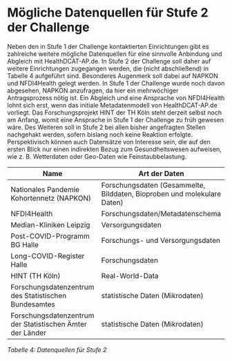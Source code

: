 # Mögliche Datenquellen für Stufe 2 der Challenge
Neben den in Stufe 1 der Challenge kontaktierten Einrichtungen gibt es zahlreiche weitere mögliche Datenquellen für eine sinnvolle Anbindung und Abgleich mit HealthDCAT-AP.de. In Stufe 2 der Challenge soll daher auf weitere Einrichtungen zugegangen werden, die (nicht abschließend) in  Tabelle 4 aufgeführt sind. 
Besonderes Augenmerk soll dabei auf NAPKON und NFDI4Health gelegt werden. In Stufe 1 der Challenge wurde noch davon abgesehen, NAPKON anzufragen, da hier ein mehrwöchiger Antragsprozess nötig ist. Ein Abgleich und eine Ansprache von NFDI4Health lohnt sich erst, wenn das initiale Metadatenmodell von HealthDCAT-AP.de vorliegt. Das Forschungsprojekt HINT der TH Köln steht derzeit selbst noch am Anfang, womit eine Ansprache in Stufe 1 der Challenge zu früh gewesen wäre.
Des Weiteren soll in Stufe 2 bei allen bisher angefragten Stellen nachgehakt werden, sofern bislang noch keine Reaktion erfolgte.
Perspektivisch können auch Datensätze von Interesse sein, die auf den ersten Blick nur einen indirekten Bezug zum Gesundheitswesen aufweisen, wie z. B. Wetterdaten oder Geo-Daten wie Feinstaubbelastung.

|Name |Art der Daten
|--- |---
|Nationales Pandemie Kohortennetz (NAPKON) |Forschungsdaten (Gesammelte, Bilddaten, Bioproben und molekulare Daten)
|NFDI4Health |Forschungsdaten/Metadatenschema
|Median-Kliniken Leipzig |Versorgungsdaten
|Post-COVID-Programm BG Halle |Forschungs- und Versorgungsdaten
|Long-COVID-Register Halle |Forschungsdaten
|HINT (TH Köln) |Real-World-Data
|Forschungsdatenzentrum des Statistischen Bundesamtes |statistische Daten (Mikrodaten)
|Forschungsdatenzentrum der Statistischen Ämter der Länder |statistische Daten (Mikrodaten)

*Tabelle 4: Datenquellen für Stufe 2*